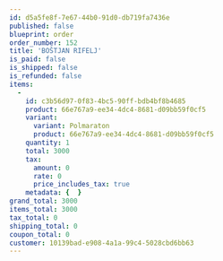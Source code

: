 ```yaml
---
id: d5a5fe8f-7e67-44b0-91d0-db719fa7436e
published: false
blueprint: order
order_number: 152
title: 'BOŠTJAN RIFELJ'
is_paid: false
is_shipped: false
is_refunded: false
items:
  -
    id: c3b56d97-0f83-4bc5-90ff-bdb4bf8b4685
    product: 66e767a9-ee34-4dc4-8681-d09bb59f0cf5
    variant:
      variant: Polmaraton
      product: 66e767a9-ee34-4dc4-8681-d09bb59f0cf5
    quantity: 1
    total: 3000
    tax:
      amount: 0
      rate: 0
      price_includes_tax: true
    metadata: {  }
grand_total: 3000
items_total: 3000
tax_total: 0
shipping_total: 0
coupon_total: 0
customer: 10139bad-e908-4a1a-99c4-5028cbd6bb63
---
```

